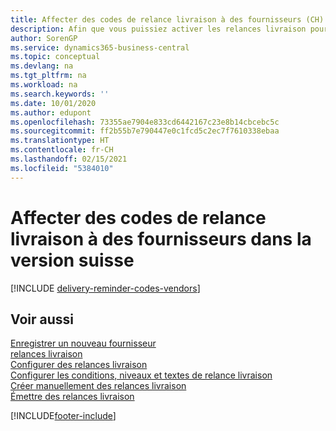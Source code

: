 ```yaml
---
title: Affecter des codes de relance livraison à des fournisseurs (CH)
description: Afin que vous puissiez activer les relances livraison pour les achats en retard, vous devez affecter des conditions de relance livraison à des fournisseurs dans la version suisse.
author: SorenGP
ms.service: dynamics365-business-central
ms.topic: conceptual
ms.devlang: na
ms.tgt_pltfrm: na
ms.workload: na
ms.search.keywords: ''
ms.date: 10/01/2020
ms.author: edupont
ms.openlocfilehash: 73355ae7904e833cd6442167c23e8b14cbcebc5c
ms.sourcegitcommit: ff2b55b7e790447e0c1fcd5c2ec7f7610338ebaa
ms.translationtype: HT
ms.contentlocale: fr-CH
ms.lasthandoff: 02/15/2021
ms.locfileid: "5384010"
---
```

# <a name="assign-delivery-reminder-codes-to-vendors-in-the-swiss-version"></a>Affecter des codes de relance livraison à des fournisseurs dans la version suisse

[!INCLUDE [delivery-reminder-codes-vendors](../includes/ATCHDE/delivery-reminder-codes-vendors.md)]

## <a name="see-also"></a>Voir aussi

[Enregistrer un nouveau fournisseur](../../purchasing-how-register-new-vendors.md)  
[relances livraison](delivery-reminders.md)  
[Configurer des relances livraison](how-to-set-up-delivery-reminders.md)  
[Configurer les conditions, niveaux et textes de relance livraison](how-to-set-up-delivery-reminder-terms-levels-and-text.md)  
[Créer manuellement des relances livraison](how-to-create-delivery-reminders-manually.md)  
[Émettre des relances livraison](how-to-issue-delivery-reminders.md)  


[!INCLUDE[footer-include](../../includes/footer-banner.md)]